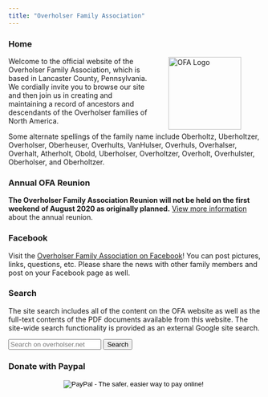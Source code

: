 ```yaml
---
title: "Overholser Family Association"
---
```


### Home

<img style="float: right;" hspace="40px" src="/home/OFA.png" width="145px" alt="OFA Logo">

Welcome to the official website of the Overholser Family Association, which is
based in Lancaster County, Pennsylvania. We cordially invite you to browse our
site and then join us in creating and maintaining a record of ancestors and
descendants of the Overholser families of North America.

Some alternate spellings of the family name include Oberholtz, Uberholtzer,
Overholser, Oberheuser, Overhults, VanHulser, Overhuls, Overhalser, Overhalt,
Atherholt, Obold, Uberholser, Overholtzer, Overholt, Overhulster, Oberholser,
and Oberholtzer.

### Annual OFA Reunion

**The Overholser Family Association Reunion will not be held on the first
weekend of August 2020 as originally planned.** [View more
information](/reunions/) about the annual reunion.

### Facebook

Visit the [Overholser Family Association on
Facebook](https://www.facebook.com/pages/Overholser-Family-Association/506848282679623)!
You can post pictures, links, questions, etc. Please share the news with other
family members and post on your Facebook page as well.

### Search

The site search includes all of the content on the OFA website as well as the
full-text contents of the PDF documents available from this website. The
site-wide search functionality is provided as an external Google site search.

<form action="https://www.google.com/search" class="searchform" method="get" name="searchform" target="_blank">
<input name="sitesearch" type="hidden" value="overholser.net">
<input autocomplete="on" class="form-control search" name="q" placeholder="Search on overholser.net" required="required"  type="text" size="20">
<button class="button" type="submit">Search</button>
</form>

### Donate with Paypal

<center>
<form action="https://www.paypal.com/cgi-bin/webscr" method="post" target="_top">
<input type="hidden" name="cmd" value="_s-xclick">
<input type="hidden" name="hosted_button_id" value="SMHND9HBBZKY4">
<input type="image" src="https://www.paypalobjects.com/en_US/i/btn/btn_donateCC_LG.gif" border="0" name="submit" alt="PayPal - The safer, easier way to pay online!">
<img alt="" border="0" src="https://www.paypalobjects.com/en_US/i/scr/pixel.gif" width="1" height="1">
</form>
</center>

